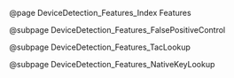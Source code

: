@page DeviceDetection_Features_Index Features

@subpage DeviceDetection_Features_FalsePositiveControl

@subpage DeviceDetection_Features_TacLookup

@subpage DeviceDetection_Features_NativeKeyLookup